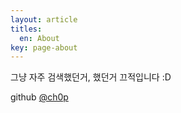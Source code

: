 ```yaml
---
layout: article
titles:
  en: About
key: page-about
---
```


그냥 자주 검색했던거, 했던거 끄적입니다 :D

github [@ch0p](https://github.com/ch0p)  